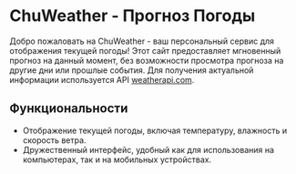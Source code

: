 # ChuWeather - Прогноз Погоды

Добро пожаловать на ChuWeather - ваш персональный сервис для отображения текущей погоды! Этот сайт предоставляет мгновенный прогноз на данный момент, без возможности просмотра прогноза на другие дни или прошлые события. Для получения актуальной информации используется API [weatherapi.com](https://www.weatherapi.com/).

## Функциональности

- Отображение текущей погоды, включая температуру, влажность и скорость ветра.
- Дружественный интерфейс, удобный как для использования на компьютерах, так и на мобильных устройствах.
